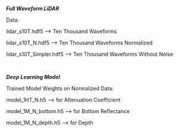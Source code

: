 ***Full Waveform LiDAR***

Data:

lidar_s10T.hdf5           -->    Ten Thousand Waveforms

lidar_s10T_N.hdf5         -->    Ten Thousand Waveforms Normalized

lidar_s10T_Simpler.hdf5   -->    Ten Thousand Waveforms Without Noise

<br>

***Deep Learning Model***

Trained Model Weights on Normalized Data:

model_1HT_N.h5          -->  for Attenuation Coefficient 

model_1M_N_bottom.h5    -->  for Bottom Reflectance

model_1M_N_depth.h5     -->  for Depth
